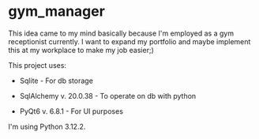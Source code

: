 # gym_manager
This idea came to my mind basically because I'm employed as a gym receptionist currently.
I want to expand my portfolio and maybe implement this at my workplace to make my job easier;)

This project uses:

- Sqlite - For db storage

- SqlAlchemy v. 20.0.38 - To operate on db with python

- PyQt6 v. 6.8.1 - For UI purposes

I'm using Python 3.12.2.
#
